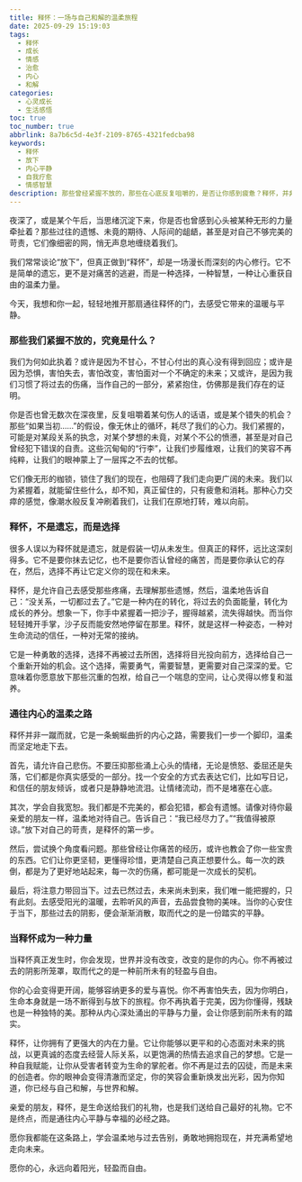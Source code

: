 ```yaml
---
title: 释怀：一场与自己和解的温柔旅程
date: 2025-09-29 15:19:03
tags:
  - 释怀
  - 成长
  - 情感
  - 治愈
  - 内心
  - 和解
categories:
  - 心灵成长
  - 生活感悟
toc: true
toc_number: true
abbrlink: 8a7b6c5d-4e3f-2109-8765-4321fedcba98
keywords:
  - 释怀
  - 放下
  - 内心平静
  - 自我疗愈
  - 情感智慧
description: 那些曾经紧握不放的，那些在心底反复咀嚼的，是否让你感到疲惫？释怀，并非遗忘，而是一场与自己和解的温柔旅程。它关乎选择，关乎成长，更关乎如何让心重获自由。这篇文章将带你走进释怀的深处，感受它带来的温暖与力量，学会如何轻装上阵，拥抱生命中的每一个当下。
---
```


夜深了，或是某个午后，当思绪沉淀下来，你是否也曾感到心头被某种无形的力量牵扯着？那些过往的遗憾、未竟的期待、人际间的龃龉，甚至是对自己不够完美的苛责，它们像细密的网，悄无声息地缠绕着我们。

我们常常谈论“放下”，但真正做到“释怀”，却是一场漫长而深刻的内心修行。它不是简单的遗忘，更不是对痛苦的逃避，而是一种选择，一种智慧，一种让心重获自由的温柔力量。

今天，我想和你一起，轻轻地推开那扇通往释怀的门，去感受它带来的温暖与平静。

### 那些我们紧握不放的，究竟是什么？

我们为何如此执着？或许是因为不甘心，不甘心付出的真心没有得到回应；或许是因为恐惧，害怕失去，害怕改变，害怕面对一个不确定的未来；又或许，是因为我们习惯了将过去的伤痛，当作自己的一部分，紧紧抱住，仿佛那是我们存在的证明。

你是否也曾无数次在深夜里，反复咀嚼着某句伤人的话语，或是某个错失的机会？那些“如果当初……”的假设，像无休止的循环，耗尽了我们的心力。我们紧握的，可能是对某段关系的执念，对某个梦想的未竟，对某个不公的愤懑，甚至是对自己曾经犯下错误的自责。这些沉甸甸的“行李”，让我们步履维艰，让我们的笑容不再纯粹，让我们的眼神蒙上了一层挥之不去的忧郁。

它们像无形的枷锁，锁住了我们的现在，也阻碍了我们走向更广阔的未来。我们以为紧握着，就能留住些什么，却不知，真正留住的，只有疲惫和消耗。那种心力交瘁的感觉，像潮水般反复冲刷着我们，让我们在原地打转，难以向前。

### 释怀，不是遗忘，而是选择

很多人误以为释怀就是遗忘，就是假装一切从未发生。但真正的释怀，远比这深刻得多。它不是要你抹去记忆，也不是要你否认曾经的痛苦，而是要你承认它的存在，然后，选择不再让它定义你的现在和未来。

释怀，是允许自己去感受那些疼痛，去理解那些遗憾，然后，温柔地告诉自己：“没关系，一切都过去了。”它是一种内在的转化，将过去的负面能量，转化为成长的养分。想象一下，你手中紧握着一把沙子，握得越紧，流失得越快。而当你轻轻摊开手掌，沙子反而能安然地停留在那里。释怀，就是这样一种姿态，一种对生命流动的信任，一种对无常的接纳。

它是一种勇敢的选择，选择不再被过去所困，选择将目光投向前方，选择给自己一个重新开始的机会。这个选择，需要勇气，需要智慧，更需要对自己深深的爱。它意味着你愿意放下那些沉重的包袱，给自己一个喘息的空间，让心灵得以修复和滋养。

### 通往内心的温柔之路

释怀并非一蹴而就，它是一条蜿蜒曲折的内心之路，需要我们一步一个脚印，温柔而坚定地走下去。

首先，请允许自己悲伤。不要压抑那些涌上心头的情绪，无论是愤怒、委屈还是失落，它们都是你真实感受的一部分。找一个安全的方式去表达它们，比如写日记，和信任的朋友倾诉，或者只是静静地流泪。让情绪流动，而不是堵塞在心底。

其次，学会自我宽恕。我们都是不完美的，都会犯错，都会有遗憾。请像对待你最亲爱的朋友一样，温柔地对待自己。告诉自己：“我已经尽力了。”“我值得被原谅。”放下对自己的苛责，是释怀的第一步。

然后，尝试换个角度看问题。那些曾经让你痛苦的经历，或许也教会了你一些宝贵的东西。它们让你更坚韧，更懂得珍惜，更清楚自己真正想要什么。每一次的跌倒，都是为了更好地站起来，每一次的伤痛，都可能是一次成长的契机。

最后，将注意力带回当下。过去已然过去，未来尚未到来，我们唯一能把握的，只有此刻。去感受阳光的温暖，去聆听风的声音，去品尝食物的美味。当你的心安住于当下，那些过去的阴影，便会渐渐消散，取而代之的是一份踏实的平静。

### 当释怀成为一种力量

当释怀真正发生时，你会发现，世界并没有改变，改变的是你的内心。你不再被过去的阴影所笼罩，取而代之的是一种前所未有的轻盈与自由。

你的心会变得更开阔，能够容纳更多的爱与喜悦。你不再害怕失去，因为你明白，生命本身就是一场不断得到与放下的旅程。你不再执着于完美，因为你懂得，残缺也是一种独特的美。那种从内心深处涌出的平静与力量，会让你感到前所未有的踏实。

释怀，让你拥有了更强大的内在力量。它让你能够以更平和的心态面对未来的挑战，以更真诚的态度去经营人际关系，以更饱满的热情去追求自己的梦想。它是一种自我赋能，让你从受害者转变为生命的掌舵者。你不再是过去的囚徒，而是未来的创造者。你的眼神会变得清澈而坚定，你的笑容会重新焕发出光彩，因为你知道，你已经与自己和解，与世界和解。

亲爱的朋友，释怀，是生命送给我们的礼物，也是我们送给自己最好的礼物。它不是终点，而是通往内心平静与幸福的必经之路。

愿你我都能在这条路上，学会温柔地与过去告别，勇敢地拥抱现在，并充满希望地走向未来。

愿你的心，永远向着阳光，轻盈而自由。
